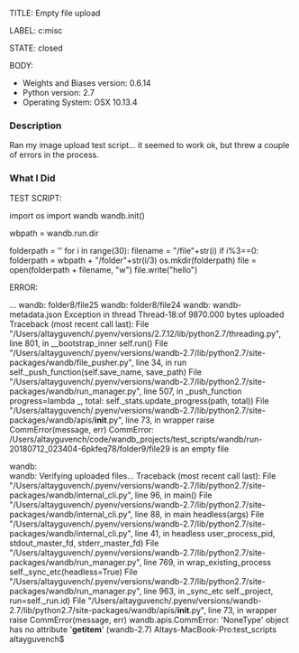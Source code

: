 TITLE:
Empty file upload

LABEL:
c:misc

STATE:
closed

BODY:
* Weights and Biases version:  0.6.14
* Python version:  2.7
* Operating System:  OSX 10.13.4

### Description

Ran my image upload test script... it seemed to work ok, but threw a couple of errors in the process.

### What I Did

TEST SCRIPT:

import os
import wandb
wandb.init()

wbpath = wandb.run.dir

folderpath = ''
for i in range(30):
    filename = "/file"+str(i)
    if i%3==0:
        folderpath = wbpath + "/folder"+str(i/3)
        os.mkdir(folderpath)
    file = open(folderpath + filename, "w")
    file.write("hello")



ERROR:

...
wandb:   folder8/file25
wandb:   folder8/file24
wandb:   wandb-metadata.json
Exception in thread Thread-18:of 9870.000 bytes uploaded
Traceback (most recent call last):
  File "/Users/altayguvench/.pyenv/versions/2.7.12/lib/python2.7/threading.py", line 801, in __bootstrap_inner
    self.run()
  File "/Users/altayguvench/.pyenv/versions/wandb-2.7/lib/python2.7/site-packages/wandb/file_pusher.py", line 34, in run
    self._push_function(self.save_name, save_path)
  File "/Users/altayguvench/.pyenv/versions/wandb-2.7/lib/python2.7/site-packages/wandb/run_manager.py", line 507, in _push_function
    progress=lambda _, total: self._stats.update_progress(path, total))
  File "/Users/altayguvench/.pyenv/versions/wandb-2.7/lib/python2.7/site-packages/wandb/apis/__init__.py", line 73, in wrapper
    raise CommError(message, err)
CommError: /Users/altayguvench/code/wandb_projects/test_scripts/wandb/run-20180712_023404-6pkfeq78/folder9/file29 is an empty file

wandb:                                                                                
wandb: Verifying uploaded files... Traceback (most recent call last):
  File "/Users/altayguvench/.pyenv/versions/wandb-2.7/lib/python2.7/site-packages/wandb/internal_cli.py", line 96, in <module>
    main()
  File "/Users/altayguvench/.pyenv/versions/wandb-2.7/lib/python2.7/site-packages/wandb/internal_cli.py", line 88, in main
    headless(args)
  File "/Users/altayguvench/.pyenv/versions/wandb-2.7/lib/python2.7/site-packages/wandb/internal_cli.py", line 41, in headless
    user_process_pid, stdout_master_fd, stderr_master_fd)
  File "/Users/altayguvench/.pyenv/versions/wandb-2.7/lib/python2.7/site-packages/wandb/run_manager.py", line 769, in wrap_existing_process
    self._sync_etc(headless=True)
  File "/Users/altayguvench/.pyenv/versions/wandb-2.7/lib/python2.7/site-packages/wandb/run_manager.py", line 963, in _sync_etc
    self._project, run=self._run.id)
  File "/Users/altayguvench/.pyenv/versions/wandb-2.7/lib/python2.7/site-packages/wandb/apis/__init__.py", line 73, in wrapper
    raise CommError(message, err)
wandb.apis.CommError: 'NoneType' object has no attribute '__getitem__'
(wandb-2.7) Altays-MacBook-Pro:test_scripts altayguvench$ 



